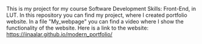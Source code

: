 This is my project for my course Software Development Skills: Front-End, in LUT.
In this repository you can find my project, where I created portfolio website. In a file "My_webpage" you can find a video where I show the functionality of the website. 
Here is a link to the website: https://iinaalar.github.io/modern_portfolio/
